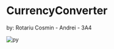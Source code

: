 # CurrencyConverter
by: Rotariu Cosmin - Andrei - 3A4


![py](https://user-images.githubusercontent.com/76211229/146034063-563cd053-1172-4876-9a09-1b809b7fefd5.png)
